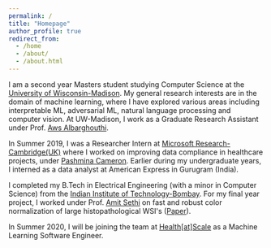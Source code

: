 ```yaml
---
permalink: /
title: "Homepage"
author_profile: true
redirect_from: 
  - /home
  - /about/
  - /about.html
---
```

I am a second year Masters student studying Computer Science at the [University of Wisconsin-Madison](https://www.cs.wisc.edu). My general research interests are in the domain of machine learning, where I have explored various areas including interpretable ML, adversarial ML, natural language processing and computer vision. At UW-Madison, I work as a Graduate Research Assistant under Prof. [Aws Albarghouthi](http://pages.cs.wisc.edu/~aws/). 

In Summer 2019, I was a Researcher Intern at [Microsoft Research-Cambridge(UK)](https://www.microsoft.com/en-us/research/lab/microsoft-research-cambridge/) where I worked on improving data compliance in healthcare projects, under [Pashmina Cameron](https://www.microsoft.com/en-us/research/people/pacamero/). Earlier during my undergraduate years, I interned as a data analyst at American Express in Gurugram (India). 

I completed my B.Tech in Electrical Engineering (with a minor in Computer Science) from the [Indian Institute of Technology-Bombay](https://www.iitb.ac.in/). For my final year project, I worked under Prof. [Amit Sethi](https://www.ee.iitb.ac.in/~asethi/) on fast and robust color normalization of large histopathological WSI's ([Paper](https://ieeexplore.ieee.org/stamp/stamp.jsp?arnumber=8787328)).

In Summer 2020, I will be joining the team at [Health[at]Scale](https://www.healthatscale.com/) as a Machine Learning Software Engineer. 
